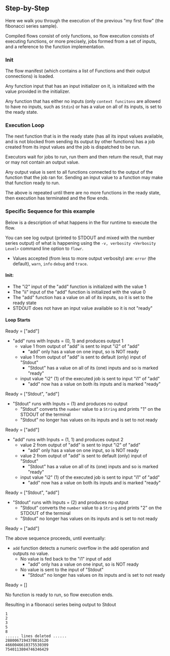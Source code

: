 ## Step-by-Step
Here we walk you through the execution of the previous "my first flow" (the fibonacci series sample).

Compiled flows consist of only functions, so flow execution consists of executing functions, or more precisely, jobs
formed from a set of inputs, and a reference to the function implementation.

### Init
The flow manifest (which contains a list of Functions and their output connections) is loaded.

Any function input that has an input initializer on it, is initialized with the value provided in the initializer.

Any function that has either no inputs (only `context funcitons` are allowed to have no inputs, such as `Stdin`) or
has a value on all of its inputs, is set to the ready state.

### Execution Loop
The next function that is in the ready state (has all its input values available, and is not blocked from sending 
its output by other functions) has a job created from its input values and the job is dispatched to be run.

Executors wait for jobs to run, run them and then return the result, that may or may not contain an output value.

Any output value is sent to all functions connected to the output of the function that the job ran for. 
Sending an input value to a function may make that function ready to run.

The above is repeated until there are no more functions in the ready state, then execution has terminated and the flow ends.

### Specific Sequence for this example
Below is a description of what happens in the flor runtime to execute the flow.

You can see log output (printed to STDOUT and mixed with the number series output) of what is happening using 
the `-v, verbosity <Verbosity Level>` command line option to `flowr`. 
- Values accepted (from less to more output verbosity) are: `error` (the default), `warn`, `info` `debug` and `trace`.

#### Init:
* The "i2" input of the "add" function is initialized with the value 1
* The "ii" input of the "add" function is initialized with the value 0
* The "add" function has a value on all of its inputs, so it is set to the ready state
* STDOUT does not have an input value available so it is not "ready"

#### Loop Starts
Ready = \["add"\]

- "add" runs with Inputs = (0, 1) and produces output 1
  - value 1 from output of "add" is sent to input "i2" of "add"
    - "add" only has a value on one input, so is NOT ready
  - value 1 from output of "add" is sent to default (only) input of "Stdout"
    - "Stdout" has a value on all of its (one) inputs and so is marked "ready"
  - input value "i2" (1) of the executed job is sent to input "i1" of "add"
    - "add" now has a value on both its inputs and is marked "ready"

Ready = \["Stdout", "add"\]

- "Stdout" runs with Inputs = (1) and produces no output
    - "Stdout" converts the `number` value to a `String` and prints "1" on the STDOUT of the terminal
    - "Stdout" no longer has values on its inputs and is set to not ready

Ready = \["add"\]

- "add" runs with Inputs = (1, 1) and produces output 2
  - value 2 from output of "add" is sent to input "i2" of "add"
    - "add" only has a value on one input, so is NOT ready
  - value 2 from output of "add" is sent to default (only) input of "Stdout"
    - "Stdout" has a value on all of its (one) inputs and so is marked "ready"
  - input value "i2" (1) of the executed job is sent to input "i1" of "add"
    - "add" now has a value on both its inputs and is marked "ready"

Ready = \["Stdout", "add"\]

- "Stdout" runs with Inputs = (2) and produces no output
  - "Stdout" converts the `number` value to a `String` and prints "2" on the STDOUT of the terminal
  - "Stdout" no longer has values on its inputs and is set to not ready

Ready = \["add"\]

The above sequence proceeds, until eventually:

- `add` function detects a numeric overflow in the add operation and outputs no value.
  - No value is fed back to the "i1" input of add 
    - "add" only has a value on one input, so is NOT ready
  - No value is sent to the input of "Stdout"
    - "Stdout" no longer has values on its inputs and is set to not ready

Ready = []

No function is ready to run, so flow execution ends.

Resulting in a fibonacci series being output to Stdout
```
1
2
3
5
8
...... lines deleted ......
2880067194370816120
4660046610375530309
7540113804746346429
```
